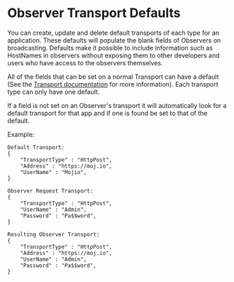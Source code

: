 # Observer Transport Defaults #

You can create, update and delete default transports of each type for an application. These defaults will populate the blank fields of Observers on broadcasting. Defaults make it possible to include information such as HostNames in observers without exposing them to other developers and users who have access to the observers themselves.

All of the fields that can be set on a normal Transport can have a default (See the [Transport documentation](#/content/cms.Observers_and_Push.Transports) for more information). Each transport type can only have one default.

If a field is not set on an Observer's transport it will automatically look for a default transport for that app and if one is found be set to that of the default.

Example:

	Default Transport:
	{
	    "TransportType" : "HttpPost",
	    "Address" : "https://moj.io",
	    "UserName" : "Mojio",   
	}
	
	Observer Request Transport:
	{
	    "TransportType" : "HttpPost",
	    "UserName" : "Admin",
	    "Password" : "Pa$$word",   
	}

	Resulting Observer Transport:
	{
	    "TransportType" : "HttpPost",
	    "Address" : "https://moj.io",
	    "UserName" : "Admin",   
	    "Password" : "Pa$$word",
	}

